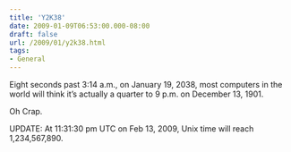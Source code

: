 ```yaml
---
title: 'Y2K38'
date: 2009-01-09T06:53:00.000-08:00
draft: false
url: /2009/01/y2k38.html
tags: 
- General
---
```


Eight seconds past 3:14 a.m., on January 19, 2038, most computers in the world will think it’s actually a quarter to 9 p.m. on December 13, 1901.  
  
Oh Crap.  
  
UPDATE: At 11:31:30 pm UTC on Feb 13, 2009, Unix time will reach 1,234,567,890.